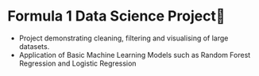 # Formula 1 Data Science Project🚀
- Project demonstrating cleaning, filtering and visualising of large datasets.
- Application of Basic Machine Learning Models such as Random Forest Regression and Logistic Regression
